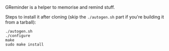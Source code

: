 GReminder is a helper to memorise and remind stuff.

Steps to install it after cloning (skip the `./autogen.sh` part if you're building it from a tarball):

    ./autogen.sh
    ./configure
    make
    sudo make install
